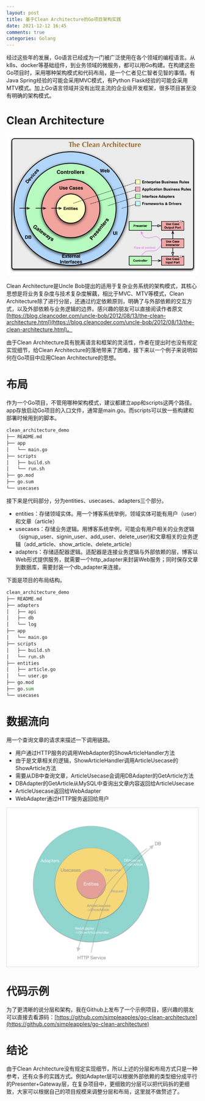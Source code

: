 ```yaml
---
layout: post
title: 基于Clean Architecture的Go项目架构实践
date: 2021-12-12 16:45
comments: true
categories: Golang
---
```


经过这些年的发展，Go语言已经成为一门被广泛使用在各个领域的编程语言。从k8s、docker等基础组件，到业务领域的微服务，都可以用Go构建。在构建这些Go项目时，采用哪种架构模式和代码布局，是一个仁者见仁智者见智的事情。有Java Spring经验的可能会采用MVC模式，有Python Flask经验的可能会采用MTV模式。加上Go语言领域并没有出现主流的企业级开发框架，很多项目甚至没有明确的架构模式。

# Clean Architecture

![](/upload/20211212_01.png)

Clean Architecture是Uncle Bob提出的适用于复杂业务系统的架构模式，其核心思想是将业务复杂度与技术复杂度解藕，相比于MVC、MTV等模式，Clean Architecture除了进行分层，还通过约定依赖原则，明确了与外部依赖的交互方式，以及外部依赖与业务逻辑的边界。感兴趣的朋友可以直接阅读作者原文[https://blog.cleancoder.com/uncle-bob/2012/08/13/the-clean-architecture.html](https://blog.cleancoder.com/uncle-bob/2012/08/13/the-clean-architecture.html)。

由于Clean Architecture具有脱离语言和框架的灵活性，作者在提出时也没有规定实现细节，给Clean Architecture的落地带来了困难，接下来以一个例子来说明如何在Go项目中应用Clean Architecture的思想。

# 布局

作为一个Go项目，不管用哪种架构模式，建议都建立app和scripts这两个路径。app存放启动Go项目的入口文件，通常是main.go。而scripts可以放一些构建和部署时候用到的脚本。

```bash
clean_architecture_demo
├── README.md
├── app
│   └── main.go
├── scripts
│   ├── build.sh
│   └── run.sh
├── go.mod
├── go.sum
└── usecases
```

接下来是代码部分，分为entities、usecases、adapters三个部分。

- entities：存储领域实体。用一个博客系统举例，领域实体可能有用户（user）和文章（article）
- usecases：存储业务逻辑。用博客系统举例，可能会有用户相关的业务逻辑（signup_user、signin_user、add_user、delete_user)和文章相关的业务逻辑（add_article、show_article、delete_article）
- adapters：存储适配器逻辑。适配器是连接业务逻辑与外部依赖的层，博客以Web形式提供服务，就需要一个http_adapter来封装Web服务；同时保存文章到数据库，需要封装一个db_adapter来连接。

下面是项目的布局结构。

```python
clean_architecture_demo
├── README.md
├── adapters
│   ├── api
│   ├── db
│   └── log
├── app
│   └── main.go
├── scripts
│   ├── build.sh
│   └── run.sh
├── entities
│   ├── article.go
│   └── user.go
├── go.mod
├── go.sum
└── usecases
```

# 数据流向

用一个查询文章的请求来描述一下调用链路。

- 用户通过HTTP服务的调用WebAdapter的ShowArticleHandler方法
- 由于是文章相关的逻辑，ShowArticleHandler调用ArticleUsecase的ShowArticle方法
- 需要从DB中查询文章，ArticleUsecase会调用DBAdapter的GetArticle方法
- DBAdapter的GetArticle从MySQL中查询出文章内容返回给ArticleUsecase
- ArticleUsecase返回给WebAdapter
- WebAdapter通过HTTP服务返回给用户

![](/upload/20211212_02.png)

# 代码示例

为了更清晰的说分层和架构，我在Github上发布了一个示例项目，感兴趣的朋友可以直接去看源码：[https://github.com/simpleapples/go-clean-architecture](https://github.com/simpleapples/go-clean-architecture)

# 结论

由于Clean Architecture没有规定实现细节，所以上述的分层和布局方式只是一种参考，还有众多的实践方式。例如Adapter层可以根据外部依赖的类型细分成平行的Presenter+Gateway层，在复杂项目中，更细致的分层可以把代码拆的更细致，大家可以根据自己的项目规模来调整分层和布局，这里就不做赘述了。
